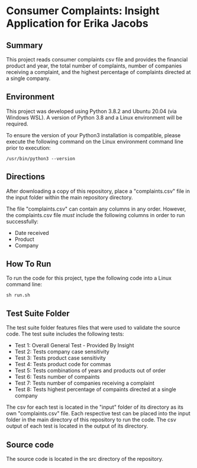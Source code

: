 # Consumer Complaints: Insight Application for Erika Jacobs

## Summary
This project reads consumer complaints csv file and provides the financial product and year, the total number of complaints, number of companies receiving a complaint, and the highest percentage of complaints directed at a single company.

## Environment
This project was developed using Python 3.8.2 and Ubuntu 20.04 (via Windows WSL). A version of Python 3.8 and a Linux environment will be required.

To ensure the version of your Python3 installation is compatible, please execute the following command on the Linux environment command line prior to execution:

```/usr/bin/python3 --version```

## Directions
After downloading a copy of this repository, place a "complaints.csv" file in the input folder within the main repository directory.

The file "complaints.csv" can contain any columns in any order. However, the complaints.csv file *must* include the following columns in order to run successfully:
* Date received
* Product
* Company

## How To Run
To run the code for this project, type the following code into a Linux command line:

```sh run.sh```

## Test Suite Folder
The test suite folder features files that were used to validate the source code. The test suite includes the following tests:
* Test 1: Overall General Test - Provided By Insight
* Test 2: Tests company case sensitivity
* Test 3: Tests product case sensitivity
* Test 4: Tests product code for commas
* Test 5: Tests combinations of years and products out of order
* Test 6: Tests number of compaints
* Test 7: Tests number of companies receiving a complaint
* Test 8: Tests highest percentage of compaints directed at a single company

The csv for each test is located in the "input" folder of its directory as its own "complaints.csv" file. Each respective test can be placed into the input folder in the main directory of this repository to run the code. The csv output of each test is located in the output of its directory.

## Source code
The source code is located in the src directory of the repository. 
